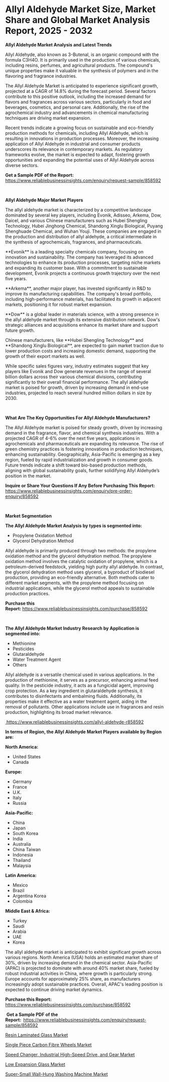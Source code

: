 <p><h1>Allyl Aldehyde Market Size, Market Share and Global Market Analysis Report, 2025 - 2032</h1></p><p><strong>Allyl Aldehyde Market Analysis and Latest Trends</strong></p>
<p><p>Allyl Aldehyde, also known as 3-Butenal, is an organic compound with the formula C3H4O. It is primarily used in the production of various chemicals, including resins, perfumes, and agricultural products. The compound's unique properties make it valuable in the synthesis of polymers and in the flavoring and fragrance industries.</p><p>The Allyl Aldehyde Market is anticipated to experience significant growth, projected at a CAGR of 14.8% during the forecast period. Several factors contribute to this positive outlook, including the increased demand for flavors and fragrances across various sectors, particularly in food and beverages, cosmetics, and personal care. Additionally, the rise of the agrochemical industry and advancements in chemical manufacturing techniques are driving market expansion.</p><p>Recent trends indicate a growing focus on sustainable and eco-friendly production methods for chemicals, including Allyl Aldehyde, which is resulting in innovations in production processes. Moreover, the increasing application of Allyl Aldehyde in industrial and consumer products underscores its relevance in contemporary markets. As regulatory frameworks evolve, the market is expected to adapt, fostering growth opportunities and expanding the potential uses of Allyl Aldehyde across diverse sectors.</p></p>
<p><strong>Get a Sample PDF of the Report:&nbsp;</strong> <a href="https://www.reliablebusinessinsights.com/enquiry/request-sample/858592?utm_campaign=1113&utm_medium=2&utm_source=Github&utm_content=ia&utm_term=31032025&utm_id=allyl-aldehyde">https://www.reliablebusinessinsights.com/enquiry/request-sample/858592</a></p>
<p>&nbsp;</p>
<p><strong>Allyl Aldehyde Major Market Players</strong></p>
<p><p>The allyl aldehyde market is characterized by a competitive landscape dominated by several key players, including Evonik, Adisseo, Arkema, Dow, Daicel, and various Chinese manufacturers such as Hubei Shengling Technology, Hubei Jinghong Chemical, Shandong Xinglu Biological, Puyang Shenghuade Chemical, and Wuhan Youji. These companies are engaged in the production and distribution of allyl aldehyde, a critical intermediate in the synthesis of agrochemicals, fragrances, and pharmaceuticals.</p><p>**Evonik** is a leading specialty chemicals company, focusing on innovation and sustainability. The company has leveraged its advanced technologies to enhance its production processes, targeting niche markets and expanding its customer base. With a commitment to sustainable development, Evonik projects a continuous growth trajectory over the next five years.</p><p>**Arkema**, another major player, has invested significantly in R&D to improve its manufacturing capabilities. The company's broad portfolio, including high-performance materials, has facilitated its growth in adjacent markets, positioning it for robust market expansion.</p><p>**Dow** is a global leader in materials science, with a strong presence in the allyl aldehyde market through its extensive distribution network. Dow's strategic alliances and acquisitions enhance its market share and support future growth.</p><p>Chinese manufacturers, like **Hubei Shengling Technology** and **Shandong Xinglu Biological**, are expected to gain market traction due to lower production costs and increasing domestic demand, supporting the growth of their export markets as well.</p><p>While specific sales figures vary, industry estimates suggest that key players like Evonik and Dow generate revenues in the range of several billion dollars across their various chemical divisions, contributing significantly to their overall financial performance. The allyl aldehyde market is poised for growth, driven by increasing demand in end-use industries, projected to reach several hundred million dollars in size by 2030.</p></p>
<p>&nbsp;</p>
<p><strong>What Are The Key Opportunities For Allyl Aldehyde Manufacturers?</strong></p>
<p><p>The Allyl Aldehyde market is poised for steady growth, driven by increasing demand in the fragrance, flavor, and chemical synthesis industries. With a projected CAGR of 4-6% over the next five years, applications in agrochemicals and pharmaceuticals are expanding its relevance. The rise of green chemistry practices is fostering innovations in production techniques, enhancing sustainability. Geographically, Asia-Pacific is emerging as a key region, fueled by rapid industrialization and growth in consumer goods. Future trends indicate a shift toward bio-based production methods, aligning with global sustainability goals, further solidifying Allyl Aldehyde’s position in the market.</p></p>
<p><strong>Inquire or Share Your Questions If Any Before Purchasing This Report:</strong> <a href="https://www.reliablebusinessinsights.com/enquiry/pre-order-enquiry/858592?utm_campaign=1113&utm_medium=2&utm_source=Github&utm_content=ia&utm_term=31032025&utm_id=allyl-aldehyde">https://www.reliablebusinessinsights.com/enquiry/pre-order-enquiry/858592</a></p>
<p>&nbsp;</p>
<p><strong>Market Segmentation</strong></p>
<p><strong>The Allyl Aldehyde Market Analysis by types is segmented into:</strong></p>
<p><ul><li>Propylene Oxidation Method</li><li>Glycerol Dehydration Method</li></ul></p>
<p><p>Allyl aldehyde is primarily produced through two methods: the propylene oxidation method and the glycerol dehydration method. The propylene oxidation method involves the catalytic oxidation of propylene, which is a petroleum-derived feedstock, yielding high purity allyl aldehyde. In contrast, the glycerol dehydration method uses glycerol, a byproduct of biodiesel production, providing an eco-friendly alternative. Both methods cater to different market segments, with the propylene method focusing on industrial applications, while the glycerol method appeals to sustainable production practices.</p></p>
<p><strong>Purchase this Report:&nbsp;</strong><a href="https://www.reliablebusinessinsights.com/purchase/858592?utm_campaign=1113&utm_medium=2&utm_source=Github&utm_content=ia&utm_term=31032025&utm_id=allyl-aldehyde">https://www.reliablebusinessinsights.com/purchase/858592</a></p>
<p>&nbsp;</p>
<p><strong>The Allyl Aldehyde Market Industry Research by Application is segmented into:</strong></p>
<p><ul><li>Methionine</li><li>Pesticides</li><li>Glutaraldehyde</li><li>Water Treatment Agent</li><li>Others</li></ul></p>
<p><p>Allyl aldehyde is a versatile chemical used in various applications. In the production of methionine, it serves as a precursor, enhancing animal feed quality. In the pesticide industry, it acts as a fungicidal agent, improving crop protection. As a key ingredient in glutaraldehyde synthesis, it contributes to disinfectants and embalming fluids. Additionally, its properties make it effective as a water treatment agent, aiding in the removal of pollutants. Other applications include use in fragrances and resin production, highlighting its broad market relevance.</p></p>
<p><a href="https://www.reliablebusinessinsights.com/allyl-aldehyde-r858592?utm_campaign=1113&utm_medium=2&utm_source=Github&utm_content=ia&utm_term=31032025&utm_id=allyl-aldehyde">&nbsp;https://www.reliablebusinessinsights.com/allyl-aldehyde-r858592</a></p>
<p><strong>In terms of Region, the Allyl Aldehyde Market Players available by Region are:</strong></p>
<p>
    <p> <strong> North America: </strong>
        <ul>
            <li>United States</li>
            <li>Canada</li>
        </ul>
        </p> 
    <p> <strong> Europe: </strong>
        <ul>
            <li>Germany</li>
            <li>France</li>
            <li>U.K.</li>
            <li>Italy</li>
            <li>Russia</li>
        </ul>
        </p> 
    <p> <strong> Asia-Pacific: </strong>
        <ul>
            <li>China</li>
            <li>Japan</li>
            <li>South Korea</li>
            <li>India</li>
            <li>Australia</li>
            <li>China Taiwan</li>
            <li>Indonesia</li>
            <li>Thailand</li>
            <li>Malaysia</li>
        </ul>
        </p> 
    <p> <strong> Latin America: </strong>
        <ul>
            <li>Mexico</li>
            <li>Brazil</li>
            <li>Argentina Korea</li>
            <li>Colombia</li>
        </ul>
        </p> 
    <p> <strong> Middle East & Africa: </strong>
        <ul>
            <li>Turkey</li>
            <li>Saudi</li>
            <li>Arabia</li>
            <li>UAE</li>
            <li>Korea</li>
        </ul>
    </p>
    </p>
<p><p>The allyl aldehyde market is anticipated to exhibit significant growth across various regions. North America (USA) holds an estimated market share of 30%, driven by increasing demand in the chemical sector. Asia-Pacific (APAC) is projected to dominate with around 40% market share, fueled by robust industrial activities in China, where growth is particularly strong. Europe accounts for approximately 25% share, as manufacturers increasingly adopt sustainable practices. Overall, APAC's leading position is expected to continue driving market dynamics.</p></p>
<p><strong>Purchase this Report: </strong><a href="https://www.reliablebusinessinsights.com/purchase/858592?utm_campaign=1113&utm_medium=2&utm_source=Github&utm_content=ia&utm_term=31032025&utm_id=allyl-aldehyde">https://www.reliablebusinessinsights.com/purchase/858592</a></p>
<p>&nbsp;<strong>Get a Sample PDF of the Report:&nbsp;&nbsp;</strong><a href="https://www.reliablebusinessinsights.com/enquiry/request-sample/858592?utm_campaign=1113&utm_medium=2&utm_source=Github&utm_content=ia&utm_term=31032025&utm_id=allyl-aldehyde">https://www.reliablebusinessinsights.com/enquiry/request-sample/858592</a></p>
<p><strong></strong></p>
<p><p><a href="https://github.com/sarialahipff/Market-Research-Report-List-1/blob/main/resin-laminated-glass-market.md?utm_campaign=1113&utm_medium=2&utm_source=Github&utm_content=ia&utm_term=31032025&utm_id=allyl-aldehyde">Resin Laminated Glass Market</a></p><p><a href="https://www.linkedin.com/pulse/immense-growth-single-piece-carbon-fibre-wheels-market-oq58e?utm_campaign=1113&utm_medium=2&utm_source=Github&utm_content=ia&utm_term=31032025&utm_id=allyl-aldehyde">Single Piece Carbon Fibre Wheels Market</a></p><p><a href="https://www.linkedin.com/pulse/speed-changer-industrial-high-speed-drive-gear-market-z24se?utm_campaign=1113&utm_medium=2&utm_source=Github&utm_content=ia&utm_term=31032025&utm_id=allyl-aldehyde">Speed Changer, Industrial High-Speed Drive, and Gear Market</a></p><p><a href="https://github.com/seemagarbeha/Market-Research-Report-List-1/blob/main/low-expansion-glass-market.md?utm_campaign=1113&utm_medium=2&utm_source=Github&utm_content=ia&utm_term=31032025&utm_id=allyl-aldehyde">Low Expansion Glass Market</a></p><p><a href="https://www.linkedin.com/pulse/insightful-super-small-wall-hung-washing-machine-hrsje?utm_campaign=1113&utm_medium=2&utm_source=Github&utm_content=ia&utm_term=31032025&utm_id=allyl-aldehyde">Super-Small Wall-Hung Washing Machine Market</a></p></p>